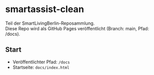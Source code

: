 # smartassist-clean
Teil der SmartLivingBerlin-Reposammlung.  
Diese Repo wird als GitHub Pages veröffentlicht (Branch: main, Pfad: /docs).

## Start
- Veröffentlichter Pfad: `/docs`
- Startseite: `docs/index.html`

